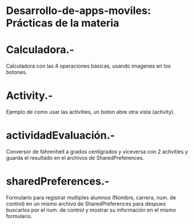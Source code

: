 # Desarrollo-de-apps-moviles: Prácticas de la materia

# Calculadora.-
Calculadora con las 4 operaciones básicas, usando imagenes en los botones.

# Activity.-
Ejemplo de como usar las activities, un boton abre otra vista (activity).

# actividadEvaluación.-
Conversor de fahrenheit a grados centígrados y viceversa con 2 activities y guarda el resultado en el archivos de SharedPreferences.

# sharedPreferences.-
Formulario para registrar multiples alumnos (Nombre, carrera, num. de control) en un mismo archivo de SharedPreferences para despues buscarlos por el num. de control y mostrar su información en el mismo formulario.
